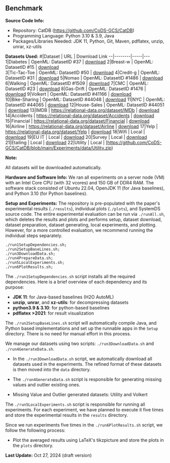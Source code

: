 ## Benchmark

**Source Code Info:**
 * Repository: CatDB (<https://github.com/CoDS-GCS/CatDB>)
 * Programming Language: Python 3.10 & 3.9, Java  
 * Packages/Libraries Needed: JDK 11, Python, Git, Maven, pdflatex, unzip, unrar, xz-utils

**Datasets Used:**
\#|Dataset | URL | Download Link
--|--------|-----|---
1|Diabetes       | OpenML: DatasetID \#37                         | [download](https://www.openml.org/search?type=data&sort=runs&status=active&id=37)
2|Breast-w       | OpenML: DatasetID \#15			  | [download](https://www.openml.org/search?type=data&sort=runs&status=active&id=15)	
3|Tic-Tac-Toe    | OpenML: DatasetID \#50                         | [download](https://www.openml.org/search?type=data&sort=runs&status=active&id=50)
4|Credit-g       | OpenML: DatasetID \#31                         | [download](https://www.openml.org/search?type=data&sort=runs&status=active&id=31)
5|Nomao          | OpenML: DatasetID \#1486                       | [download](https://www.openml.org/search?type=data&sort=runs&status=active&id=1486)
6|Walking        | OpenML: DatasetID \#1509                       | [download](https://www.openml.org/search?type=data&sort=runs&status=active&id=1509)
7|CMC            | OpenML: DatasetID \#23                         | [download](https://www.openml.org/search?type=data&sort=runs&status=active&id=23)
8|Gas-Drift      | OpenML: DatasetID \#1476                       | [download](https://www.openml.org/search?type=data&sort=runs&status=active&id=1476)
9|Volkert        | OpenML: DatasetID \#41166                      | [download](https://www.openml.org/search?type=data&sort=runs&status=active&id=41166)  
10|Bike-Sharing  | OpenML: DatasetID \#44048                      | [download](https://www.openml.org/search?type=data&sort=runs&status=active&id=44048) 
11|NYC           | OpenML: DatasetID \#44065                      | [download](https://www.openml.org/search?type=data&sort=runs&status=active&id=44065)
12|House-Sales   | OpenML: DatasetID \#44051                      | [download](https://www.openml.org/search?type=data&sort=runs&status=active&id=44051)
13|IMDB          | https://relational-data.org/dataset/IMDb       | [download](https://relational-data.org/dataset/IMDb)
14|Accidents     | https://relational-data.org/dataset/Accidents  | [download](https://relational-data.org/dataset/Accidents)
15|Financial     | https://relational-data.org/dataset/Financial  | [download](https://relational-data.org/dataset/Financial)
16|Airline       | https://relational-data.org/dataset/Airline    | [download](https://relational-data.org/dataset/Airline)
17|Yelp          | https://relational-data.org/dataset/Yelp       | [download](https://relational-data.org/dataset/Yelp)
18|Wifi          | Local                                          | [download](https://github.com/CoDS-GCS/CatDB/blob/main/Experiments/data/Accidents.zip) 
19|EU IT         | Local                                          | [download](https://github.com/CoDS-GCS/CatDB/blob/main/Experiments/data/EU-IT.zip)
20|Survey        | Local                                          | [download](https://github.com/CoDS-GCS/CatDB/blob/main/Experiments/data/Midwest-Survey.zip)
21|Etailing      | Local                                          | [download](https://github.com/CoDS-GCS/CatDB/blob/main/Experiments/data/Etailing.zip)
22|Utility       | Local                                          | [https://github.com/CoDS-GCS/CatDB/blob/main/Experiments/data/Utility.zip)

**Note:**

All datasets will be downloaded automatically.



**Hardware and Software Info:** We ran all experiments on a server node (VM) with an Intel Core CPU (with 32 vcores) and 150 GB of DDR4 RAM. The software stack consisted of Ubuntu 22.04, OpenJDK 11 (for Java baselines), and Python 3.10 (for Python baselines).

**Setup and Experiments:** The repository is pre-populated with the paper's experimental results (`./results`), individual plots (`./plots`), and SystemDS source code. The entire experimental evaluation can be run via `./runAll.sh`, which deletes the results and plots and performs setup, dataset download, dataset preparation, dataset generating, local experiments, and plotting. However, for a more controlled evaluation, we recommend running the individual steps separately.
```
./run1SetupDependencies.sh;
./run2SetupBaseLines.sh;
./run3DownloadData.sh;
./run4PrepareData.sh;
./run5LocalExperiments.sh;
./run6PlotResults.sh; 
```

The `./run1SetupDependencies.sh` script installs all the required dependencies. Here is a brief overview of each dependency and its purpose:

* **JDK 11**: for Java-based baselines (H2O AutoML)
* **unzip**, **unrar**, and **xz-utils**: for decompressing datasets
* **python3.9 & 3.10**: for python-based baselines
* **pdflatex >2021**: for result visualization

The `./run2SetupBaseLines.sh` script will automatically compile Java, and Python based implementations and set up the runnable apps in the `Setup` directory. There is no need for manual effort in this process.

We manage our datasets using two scripts: `./run3DownloadData.sh` and `./run4GenerateData.sh`.

* In the `./run3DownloadData.sh` script, we automatically download all datasets used in the experiments. The refined format of these datasets is then moved into the `data` directory.

* The `./run4GenerateData.sh` script is responsible for generating missing values and outlier existing ones.

* Missing Value and Outlier generated datasets: Utility and Volkert

The `./run5LocalExperiments.sh` script is responsible for running all experiments. For each experiment, we have planned to execute it five times and store the experimental results in the `results` directory.

Since we run experiments five times in the `./run6PlotResults.sh` script, we follow the following process:

* Plot the averaged results using LaTeX's tikzpicture and store the plots in the `plots` directory.


**Last Update:** Oct 27, 2024 (draft version)